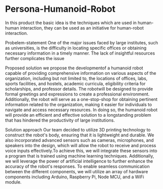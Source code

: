 # Persona-Humanoid-Robot
In this product the basic idea is the techniques which are used in human-human interaction, they can be used as an initiative for human-robot interaction.

Probelem-statement 
One of the major issues faced by large institutes, such as universities, is the difficulty in locating specific offices or obtaining necessary information in a timely manner. The lack of insightful resources further complicates the issue

Proposed solution
we propose the developmentof a humanoid robot capable of providing comprehensive information on various aspects of the organization, including but not limited to, the locations of offices, labs, sports facilities, and hostels, academic curricula, eligibility criteria for scholarships, and professor details. The robotwill be designed to provide formal greetings and expressions to create a professional
environment. Additionally, the robot will serve as a one-stop-shop for obtaining pertinent information related to the organization, making it easier for individuals to navigate and access necessary resources. In doing so, the humanoid robot will provide an efficient and effective solution to a longstanding problem that has hindered the productivity of large institutions.

Solution approach
Our team decided to utilize 3D printing technology to construct the robot's body, ensuring that it is lightweight and durable. We also incorporated advanced sensors such as cameras, microphones, and speakers into the design, which will allow the robot to receive and process voice inputs effectively.To achieve this, we will integrate these sensors into a program that is trained using machine learning techniques. Additionally, we will leverage the power of artificial intelligence to further enhance the accuracy of the robot's responses. To enable seamless communication between the different components, we will utilize an array of hardware components including Arduino, Raspberry Pi, Node MCU, and a WiFi module.









